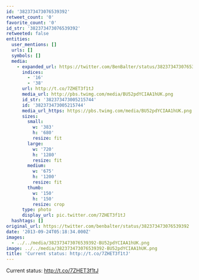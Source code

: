 ```yaml
---
id: '382373473076539392'
retweet_count: '0'
favorite_count: '0'
id_str: '382373473076539392'
retweeted: false
entities:
  user_mentions: []
  urls: []
  symbols: []
  media:
    - expanded_url: https://twitter.com/BenBalter/status/382373473076539392/photo/1
      indices:
        - '16'
        - '38'
      url: http://t.co/7ZHET3f1tJ
      media_url: http://pbs.twimg.com/media/BU52pdYCIAA1hUK.png
      id_str: '382373473005215744'
      id: '382373473005215744'
      media_url_https: https://pbs.twimg.com/media/BU52pdYCIAA1hUK.png
      sizes:
        small:
          w: '383'
          h: '680'
          resize: fit
        large:
          w: '720'
          h: '1280'
          resize: fit
        medium:
          w: '675'
          h: '1200'
          resize: fit
        thumb:
          w: '150'
          h: '150'
          resize: crop
      type: photo
      display_url: pic.twitter.com/7ZHET3f1tJ
  hashtags: []
original_url: https://twitter.com/benbalter/status/382373473076539392
date: '2013-09-24T05:18:34.000Z'
images:
  - ../../media/382373473076539392-BU52pdYCIAA1hUK.png
image: ../../media/382373473076539392-BU52pdYCIAA1hUK.png
title: 'Current status: http://t.co/7ZHET3f1tJ'
---
```


Current status: http://t.co/7ZHET3f1tJ